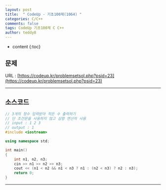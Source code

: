 ```yaml
---
layout: post   
title:  " CodeUp - 기초100제(1064) "
categories: C/C++
comments: false
tags: CodeUp 기초100제 C C++
author: teddy8  
---
```

* content
{:toc}

## 문제
URL : [https://codeup.kr/problemsetsol.php?psid=23](https://codeup.kr/problemsetsol.php?psid=23)

---

## 소스코드
``` cpp
// 3개의 정수 입력받아 작은 수 출력하기
// 단 조건문을 사용하지 않고 삼항 연산자 사용
// input : 1 2 3
// output : 1
#include <iostream>

using namespace std;

int main()
{
	int n1, n2, n3;
	cin >> n1 >> n2 >> n3;
	cout << (n1 < n2 && n1 < n3 ? n1 : (n2 < n3) ? n2 : n3);
	return 0;
}
```

---
